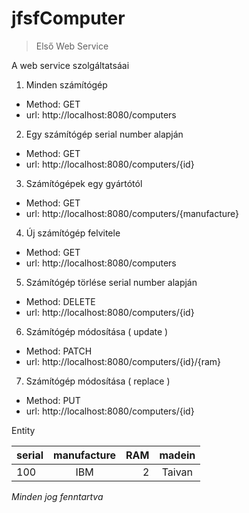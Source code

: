 # jfsfComputer

> Első Web Service

A web service szolgáltatsáai

1. Minden számítógép
  - Method: GET
  - url: http://localhost:8080/computers
2. Egy számítógép serial number alapján
  - Method: GET
  - url: http://localhost:8080/computers/{id}
3. Számítógépek egy gyártótól
  - Method: GET
  - url: http://localhost:8080/computers/{manufacture}
4. Új számítógép felvitele
  - Method: GET
  - url: http://localhost:8080/computers
5. Számítógép törlése serial number alapján
  - Method: DELETE
  - url: http://localhost:8080/computers/{id}
6. Számítógép módosítása ( update )
  - Method: PATCH
  - url: http://localhost:8080/computers/{id}/{ram}
7. Számítógép módosítása ( replace )
  - Method: PUT
  - url: http://localhost:8080/computers/{id}

Entity

| serial | manufacture | RAM | madein |
| :---- | :----: | ----: | :----: |
| 100 | IBM | 2 | Taivan |

*Minden jog fenntartva*
